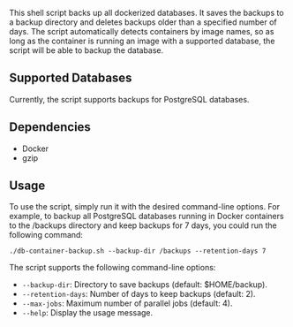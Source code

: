 This shell script backs up all dockerized databases. It saves the backups to a backup directory and deletes backups older than a specified number of days.
The script automatically detects containers by image names, so as long as the container is running an image with a supported database, the script will be able to backup the database. 

## Supported Databases

Currently, the script supports backups for PostgreSQL databases.

## Dependencies

* Docker
* gzip

## Usage

To use the script, simply run it with the desired command-line options. For example, to backup all PostgreSQL databases running in Docker containers to the /backups directory and keep backups for 7 days, you could run the following command:

```
./db-container-backup.sh --backup-dir /backups --retention-days 7
```

The script supports the following command-line options:

* `--backup-dir`: Directory to save backups (default: $HOME/backup).
* `--retention-days`: Number of days to keep backups (default: 2).
* `--max-jobs`: Maximum number of parallel jobs (default: 4).
* `--help`: Display the usage message.
